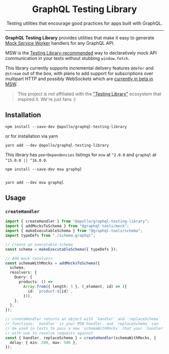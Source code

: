 <div align="center">
  <h1>GraphQL Testing Library</h1>

  <!-- <a href="https://www.apollographql.com/"><img src="https://raw.githubusercontent.com/apollographql/apollo-client-devtools/main/assets/apollo-wordmark.svg" height="100" alt="Apollo Client"></a> -->

  <p>Testing utilities that encourage good practices for apps built with GraphQL.</p>

</div>
<hr />

**GraphQL Testing Library** provides utilities that make it easy to generate [Mock Service Worker](https://mswjs.io/) handlers for any GraphQL API.

MSW is the [Testing Library-recommended](https://testing-library.com/docs/react-testing-library/example-intro/#full-example) way to declaratively mock API communication in your tests without stubbing `window.fetch`.

This library currently supports incremental delivery features `@defer` and `@stream` out of the box, with plans to add support for subscriptions over multipart HTTP and possibly WebSockets which are [currently in beta in MSW](https://github.com/mswjs/msw/discussions/2010).

> This project is not affiliated with the ["Testing Library"](https://github.com/testing-library) ecosystem that inspired it. We're just fans :)


## Installation

```
npm install --save-dev @apollo/graphql-testing-library
```

or for installation via yarn

```
yarn add --dev @apollo/graphql-testing-library
```

This library has `peerDependencies` listings for `msw` at `^2.0.0` and `graphql` at `^15.0.0 || ^16.0.0`.

```
npm install --save-dev msw graphql


yarn add --dev msw graphql
```

## Usage

### `createHandler`

```typescript
import { createHandler } from "@apollo/graphql-testing-library";
import { addMocksToSchema } from "@graphql-tools/mock";
import { makeExecutableSchema } from "@graphql-tools/schema";
import typeDefs from "./schema.graphql";

// Create an executable schema
const schema = makeExecutableSchema({ typeDefs });

// Add mock resolvers
const schemaWithMocks = addMocksToSchema({
  schema,
  resolvers: {
    Query: {
      products: () =>
        Array.from({ length: 5 }, (_element, id) => ({
          id: `product-${id}`,
        })),
    },
  },
});

// createHandler returns an object with `handler` and `replaceSchema`
// functions: `handler` is your MSW handler, and `replaceSchema` can
// be used in tests to pass a new `schemaWithMocks` that your `handler`
// with use to resolve requests against
const { handler, replaceSchema } = createHandler(schemaWithMocks, {
  delay: { min: 200, max: 500 },
});
```
